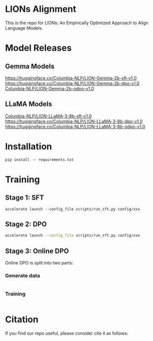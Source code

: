 # LIONs Alignment

This is the repo for LIONs: An Empirically Optimized Approach to Align Language Models.

# Model Releases

## Gemma Models

https://huggingface.co/Columbia-NLP/LION-Gemma-2b-sft-v1.0
https://huggingface.co/Columbia-NLP/LION-Gemma-2b-dpo-v1.0
[Columbia-NLP/LION-Gemma-2b-odpo-v1.0
](https://huggingface.co/Columbia-NLP/LION-Gemma-2b-odpo-v1.0)


## LLaMA Models

[Columbia-NLP/LION-LLaMA-3-8b-sft-v1.0](https://huggingface.co/Columbia-NLP/LION-LLaMA-3-8b-sft-v1.0)
https://huggingface.co/Columbia-NLP/LION-LLaMA-3-8b-dpo-v1.0
https://huggingface.co/Columbia-NLP/LION-LLaMA-3-8b-odpo-v1.0

# Installation

```sh
pip install -r requirements.txt
```

# Training

## Stage 1: SFT

```
accelerate launch --config_file scripts/run_sft.py config/xxx
```

## Stage 2: DPO

```sh
accelerate launch --config_file scripts/run_sft.py config/xxx
```

## Stage 3: Online DPO

Online DPO is split into two parts:

### Generate data
```sh
```

### Training
```sh
```

# Citation

If you find our repo useful, please consider cite it as follows:
```bibtex
```




